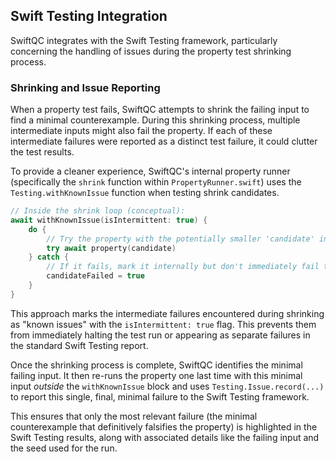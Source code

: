 ## Swift Testing Integration

SwiftQC integrates with the Swift Testing framework, particularly concerning the handling of issues during the property test shrinking process.

### Shrinking and Issue Reporting

When a property test fails, SwiftQC attempts to shrink the failing input to find a minimal counterexample. During this shrinking process, multiple intermediate inputs might also fail the property. If each of these intermediate failures were reported as a distinct test failure, it could clutter the test results.

To provide a cleaner experience, SwiftQC's internal property runner (specifically the `shrink` function within `PropertyRunner.swift`) uses the `Testing.withKnownIssue` function when testing shrink candidates.

```swift
// Inside the shrink loop (conceptual):
await withKnownIssue(isIntermittent: true) {
    do {
        // Try the property with the potentially smaller 'candidate' input
        try await property(candidate)
    } catch {
        // If it fails, mark it internally but don't immediately fail the test run
        candidateFailed = true
    }
}
```

This approach marks the intermediate failures encountered during shrinking as "known issues" with the `isIntermittent: true` flag. This prevents them from immediately halting the test run or appearing as separate failures in the standard Swift Testing report.

Once the shrinking process is complete, SwiftQC identifies the minimal failing input. It then re-runs the property one last time with this minimal input *outside* the `withKnownIssue` block and uses `Testing.Issue.record(...)` to report this single, final, minimal failure to the Swift Testing framework.

This ensures that only the most relevant failure (the minimal counterexample that definitively falsifies the property) is highlighted in the Swift Testing results, along with associated details like the failing input and the seed used for the run.
